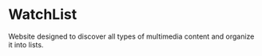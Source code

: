 # WatchList
Website designed to discover all types of multimedia content and organize it into lists.
